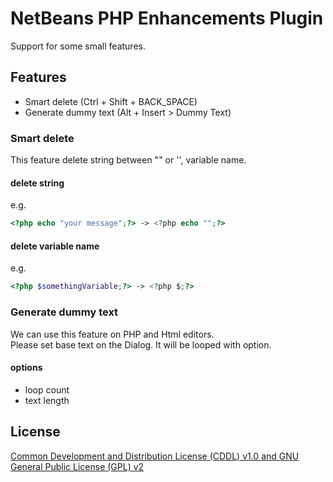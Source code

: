 # NetBeans PHP Enhancements Plugin

Support for some small features.

## Features

- Smart delete (Ctrl + Shift + BACK_SPACE)
- Generate dummy text (Alt + Insert > Dummy Text)

### Smart delete

This feature delete string between "" or '', variable name.

#### delete string

e.g.

```php
<?php echo "your message";?> -> <?php echo "";?>
```

#### delete variable name
 
e.g.

```php
<?php $somethingVariable;?> -> <?php $;?>
```

### Generate dummy text

We can use this feature on PHP and Html editors.  
Please set base text on the Dialog. It will be looped with option.

#### options

- loop count
- text length

## License

[Common Development and Distribution License (CDDL) v1.0 and GNU General Public License (GPL) v2](http://netbeans.org/cddl-gplv2.html)
